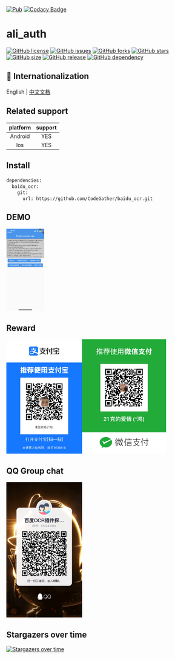 [![Pub](https://img.shields.io/pub/v/baidu_ocr.svg)](https://pub.flutter-io.cn/packages/ali_auth)
[![Codacy Badge](https://app.codacy.com/project/badge/Grade/8f5d7a0c1e5b4efebcd0502df53a61d0)](https://www.codacy.com/gh/CodeGather/baidu_ocr/dashboard?utm_source=github.com&amp;utm_medium=referral&amp;utm_content=CodeGather/baidu_ocr&amp;utm_campaign=Badge_Grade)


# ali_auth

[![GitHub license](https://img.shields.io/github/license/CodeGather/baidu_ocr?style=social)](https://github.com/CodeGather/baidu_ocr/blob/master/LICENSE)
[![GitHub issues](https://img.shields.io/github/issues/CodeGather/baidu_ocr?style=social)](https://github.com/CodeGather/baidu_ocr/issues)
[![GitHub forks](https://img.shields.io/github/forks/CodeGather/baidu_ocr?style=social)](https://github.com/CodeGather/baidu_ocr/network)
[![GitHub stars](https://img.shields.io/github/stars/CodeGather/baidu_ocr?style=social)](https://github.com/CodeGather/baidu_ocr/stargazers)
[![GitHub size](https://img.shields.io/github/repo-size/CodeGather/baidu_ocr?style=social)](https://github.com/CodeGather/baidu_ocr)
[![GitHub release](https://img.shields.io/github/v/release/CodeGather/baidu_ocr?style=social)](https://github.com/CodeGather/baidu_ocr/releases)
[![GitHub dependency](https://img.shields.io/librariesio/github/CodeGather/baidu_ocr?style=social)](https://github.com/CodeGather/baidu_ocr)


## :large_blue_circle: Internationalization

English | [中文文档](README_zh.md)


## Related support

|    platform  | support  |
| :------:|:----:|
| Android  | YES |
| Ios      | YES |

## Install
```
dependencies:
  baidu_ocr:
    git:
      url: https://github.com/CodeGather/baidu_ocr.git
```

## DEMO

<img src="https://raw.githubusercontent.com/CodeGather/baidu_ocr/master/screenshot/IMG_7E7F1FCD80B5-1.jpeg" width="100">

## Reward

<img src="https://raw.githubusercontent.com/CodeGather/baidu_ocr/master/screenshot/play_al.jpg" width="200"><img src="https://raw.githubusercontent.com/CodeGather/baidu_ocr/master/screenshot/play_wx.jpg" width="222">

## QQ Group chat

<img src="https://raw.githubusercontent.com/CodeGather/baidu_ocr/master/screenshot/play_qq.jpg" width="200">

## Stargazers over time

[![Stargazers over time](https://starchart.cc/CodeGather/baidu_ocr.svg)](https://starchart.cc/CodeGather/baidu_ocr)

